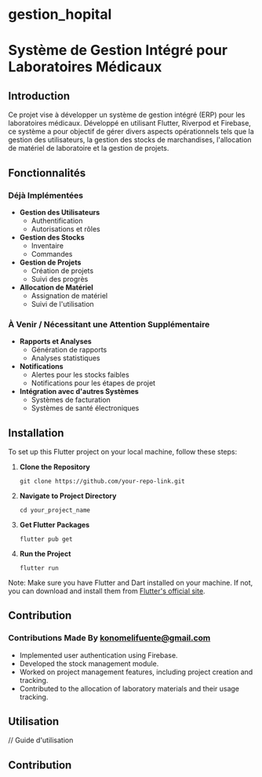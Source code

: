 # gestion_hopital

# Système de Gestion Intégré pour Laboratoires Médicaux

## Introduction

Ce projet vise à développer un système de gestion intégré (ERP) pour les laboratoires médicaux. Développé en utilisant Flutter, Riverpod et Firebase, ce système a pour objectif de gérer divers aspects opérationnels tels que la gestion des utilisateurs, la gestion des stocks de marchandises, l'allocation de matériel de laboratoire et la gestion de projets.

## Fonctionnalités

### Déjà Implémentées

- **Gestion des Utilisateurs**
  - Authentification
  - Autorisations et rôles
- **Gestion des Stocks**
  - Inventaire
  - Commandes
- **Gestion de Projets**
  - Création de projets
  - Suivi des progrès
- **Allocation de Matériel**
  - Assignation de matériel
  - Suivi de l'utilisation

### À Venir / Nécessitant une Attention Supplémentaire

- **Rapports et Analyses**
  - Génération de rapports
  - Analyses statistiques
- **Notifications**
  - Alertes pour les stocks faibles
  - Notifications pour les étapes de projet
- **Intégration avec d'autres Systèmes**
  - Systèmes de facturation
  - Systèmes de santé électroniques


## Installation

To set up this Flutter project on your local machine, follow these steps:

1. **Clone the Repository**
   ```
   git clone https://github.com/your-repo-link.git
   ```

2. **Navigate to Project Directory**
   ```
   cd your_project_name
   ```

3. **Get Flutter Packages**
   ```
   flutter pub get
   ```

4. **Run the Project**
   ```
   flutter run
   ```

Note: Make sure you have Flutter and Dart installed on your machine. If not, you can download and install them from [Flutter's official site](https://flutter.dev/docs/get-started/install).

## Contribution

### Contributions Made By konomelifuente@gmail.com

- Implemented user authentication using Firebase.
- Developed the stock management module.
- Worked on project management features, including project creation and tracking.
- Contributed to the allocation of laboratory materials and their usage tracking.


## Utilisation

// Guide d'utilisation

## Contribution


